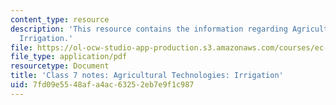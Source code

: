 ```yaml
---
content_type: resource
description: 'This resource contains the information regarding Agricultural Technologies:
  Irrigation.'
file: https://ol-ocw-studio-app-production.s3.amazonaws.com/courses/ec-701j-d-lab-i-development-fall-2009/7fd09e5548afa4ac63252eb7e9f1c987_MITEC_701JF09_lec07_notes.pdf
file_type: application/pdf
resourcetype: Document
title: 'Class 7 notes: Agricultural Technologies: Irrigation'
uid: 7fd09e55-48af-a4ac-6325-2eb7e9f1c987
---
```


